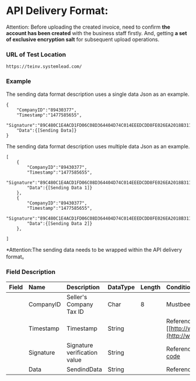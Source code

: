 # API Delivery Format:

Attention: Before uploading the created invoice, need to confirm **the account has been created** with the business staff firstly. And, getting **a set of exclusive encryption salt** for subsequent upload operations.

### URL of Test Location

```
https://teinv.systemlead.com/
```

### Example

The sending data format description uses a single data Json as an example.

```
{
    "CompanyID":"89430377",
    "Timestamp":"1477585655",
    "Signature":"89C480C1E4ACD1FD06C08D364404D74C014EEEDCDD8FE026EA2018B311A96D16",
    "Data":{[Sending Data]}
}
```

The sending data format description uses multiple data Json as an example.

```
[
    {
        "CompanyID":"89430377",
        "Timestamp":"1477585655",
        "Signature":"89C480C1E4ACD1FD06C08D364404D74C014EEEDCDD8FE026EA2018B311A96D16",
        "Data":{[Sending Data 1]}
    },
    {
        "CompanyID":"89430377",
        "Timestamp":"1477585655",
        "Signature":"89C480C1E4ACD1FD06C08D364404D74C014EEEDCDD8FE026EA2018B311A96D16",
        "Data":{[Sending Data 2]}
    },

]
```

\*Attention:The sending data needs to be wrapped within the API delivery format。

### Field Description

| Field | Name | Description | DataType | Length | Condition |
| :--- | :--- | :--- | :--- | :--- | :--- |
|  | CompanyID | Seller's Company Tax ID | Char | 8 | Mustbee-Invoicebusiness |
|  | Timestamp | Timestamp | String |  | Reference: \[[http://www.epochconverter.com/](http://www.epochconverter.com/)\] |
|  | Signature | Signature verification value | String |  | Reference:[Signature verification code](Signature.html) |
|  | Data | SendindData | String |  | Reference:[e-Invoice API List](InvoiceApiList.html) |



